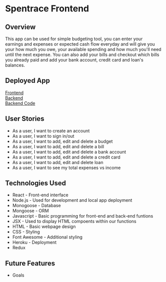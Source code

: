 # Spentrace Frontend

## Overview

This app can be used for simple budgeting tool, you can enter your earnings and expenses or expected cash flow everyday and will give you your how much you owe, your available spending and how much you'll need until the next expense. You can also add your bills and checkout which bills you already paid and add your bank account, credit card and loan's balances.

## Deployed App
[Frontend](https://www.spentrace.com) <br>
[Backend](https://spentrace-backend.herokuapp.com/) <br>
[Backend Code](https://github.com/Bernard-Calma/spentrace_backend)

## User Stories

* As a user, I want to create an account
* As a user, I want to sign in/out
* As a user, I want to add, edit and delete a budget
* As a user, I want to add, edit and delete a bill
* As a user, I want to add, edit and delete a bank account
* As a user, I want to add, edit and delete a credit card
* As a user, I want to add, edit and delete loan
* As a user, I want to see my total expenses vs income

## Technologies Used

* React - Front-end interface
* Node.js - Used for development and local app deployment
* Monogoose - Database
* Mongoose - ORM
* Javascript - Basic programming for front-end and back-end funtions
* JSX - Used to display HTML compoents within our functions
* HTML - Basic webpage design
* CSS - Styling
* Font Awesome - Additional styling
* Heroku - Deployment
* Redux

## Future Features
* Goals